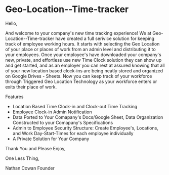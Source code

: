 # Geo-Location--Time-tracker

Hello, 

And welcome to your company's new time tracking experience! We at Geo-Location--Time-tracker have created a full serivice solution for keeping track of employee working hours. It starts with selecting the Geo Location of your place or places of work from an admin level and distributing it to your employees. Once your employee's have downloaded your company's new, private, and effortless use new Time Clock solution they can show up and get started, and as an employer you can rest at assured knowing that all of your new location based clock-ins are being neatly stored and organized on Google Drives - Sheets. Now you can keep track of your workforce through Triggered Geo Location Technology as your workforce enters or exits their place of work. 


Features
- Location Based Time Clock-in and Clock-out Time Tracking
- Employee Clock-in Admin Notification
- Data Ported to Your Comapany's Docs/Google Sheet, Data Organization Constructed to your Comapany's Specifications
- Admin to Employee Security Structure: Create Employee's, Locations, and Work Day-Start-Times for each employee individually 
- A Private Solution for Your Company

Thank You and Please Enjoy, 

One Less Thing,

Nathan Cowan
Founder 
